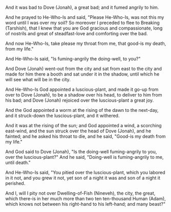 
And it was bad to Dove (Jonah), a great bad; 
and it fumed angrily to him.

And he prayed to He-Who-Is and said, 
"Please He-Who-Is, was not this my word until I was over my soil? 
So moreover I preceded to flee to Breaking (Tarshish), 
that I knew that you are God gracious and compassionate, 
long of nostrils and great of steadfast-love 
and comforting over the bad.

And now He-Who-Is, take please my throat from me, 
that good-is my death, from my life."

And He-Who-Is said, "Is fuming-angrily the doing-well, to you?"

And Dove (Jonah) 
went-out from the city and sat from east to the city 
and made for him there a booth and sat under it in the shadow, 
until which he will see what will be in the city.

And He-Who-Is God appointed a luscious-plant, 
and made it go-up from over to Dove (Jonah), 
to be a shadow over his head, 
to deliver to him from his bad; 
and Dove (Jonah) rejoiced over the luscious-plant a great joy.

And the God appointed a worm 
at the rising of the dawn to the next-day, 
and it struck-down the luscious-plant, 
and it withered.

And it was at the rising of the sun; 
and God appointed a wind, a scorching east-wind, 
and the sun struck over the head of Dove (Jonah), and he fainted; 
and he asked his throat to die, 
and he said, "Good-is my death from my life."

And God said to Dove (Jonah), "Is the doing-well fuming-angrily to you, over the luscious-plant?" 
And he said, "Doing-well is fuming-angrily to me, until death."

And He-Who-Is said, "You pitied over the luscious-plant, 
which you labored in it not, and you grew it not, 
yet son of a night it was and son of a night it perished.

And I, will I pity not over Dwelling-of-Fish (Nineveh), the city, the great, 
which there-is in her much more than two ten ten-thousand Human (Adam), 
which knows not between his right-hand to his left-hand; and many beast?"
